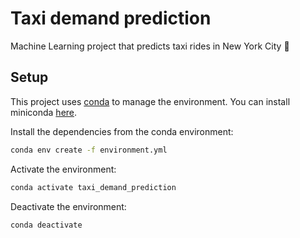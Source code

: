 # Taxi demand prediction

Machine Learning project that predicts taxi rides in New York City 🚕

## Setup

This project uses [conda](https://docs.conda.io/en/latest/) to manage the environment. 
You can install miniconda [here](https://docs.conda.io/en/latest/miniconda.html).

Install the dependencies from the conda environment:

```bash
conda env create -f environment.yml
```

Activate the environment:

```bash
conda activate taxi_demand_prediction
```

Deactivate the environment:

```bash
conda deactivate
```
